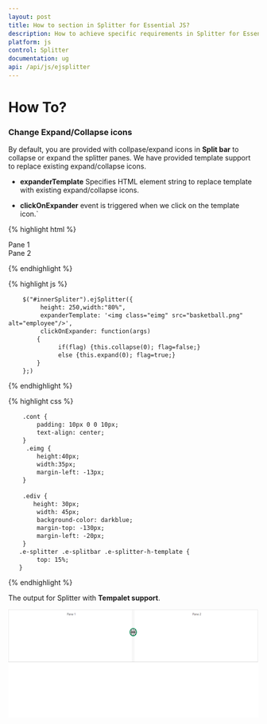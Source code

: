 ```yaml
---
layout: post
title: How to section in Splitter for Essential JS? 
description: How to achieve specific requirements in Splitter for Essential JS
platform: js
control: Splitter
documentation: ug
api: /api/js/ejsplitter
---
```

# How To?

### Change Expand/Collapse icons

By default, you are provided with collpase/expand icons in **Split bar** to collapse or expand the splitter panes. We have provided template support to replace existing expand/collapse icons.

* **expanderTemplate** Specifies HTML element string to replace template with existing expand/collapse icons. 

* **clickOnExpander** event is triggered when we click on the template icon.`

{% highlight html %}

<div id="outterSpliter">
    <div id="innerSpliter">
        <div>
            <div class="cont">Pane 1 </div>
        </div>
        <div>
            <div class="cont">Pane 2 </div>
        </div>
    </div>                   
</div>

{% endhighlight %}

{% highlight js %}

        $("#innerSpliter").ejSplitter({
             height: 250,width:"80%",
             expanderTemplate: '<img class="eimg" src="basketball.png" alt="employee"/>',
			 clickOnExpander: function(args)
			{
			      if(flag) {this.collapse(0); flag=false;}
			      else {this.expand(0); flag=true;}
			}
		};)

{% endhighlight %}

{% highlight css %}

        .cont {
            padding: 10px 0 0 10px;
            text-align: center;
        }   
         .eimg {
            height:40px;
            width:35px;
			margin-left: -13px;
        }  

		.ediv {
           height: 30px;
			width: 45px;
			background-color: darkblue;
			margin-top: -130px;
			margin-left: -20px;
        }  
       .e-splitter .e-splitbar .e-splitter-h-template {
            top: 15%;
       }

{% endhighlight %}

The output for Splitter with **Tempalet support**.

![](/js/Splitter/How-To_images/Template_Support_img.png) 